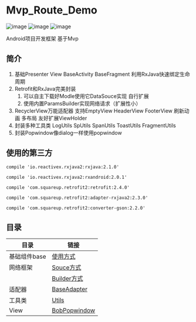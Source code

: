 # Mvp_Route_Demo

![image](https://travis-ci.org/Alamofire/Alamofire.svg?branch=master)
![image](https://img.shields.io/badge/API-14+-brightgreen.svg)
![image](https://img.shields.io/badge/Mvp_Route-v1.0.0-brightgreen.svg)

Android项目开发框架 基于Mvp

## 简介
  1. 基础Presenter View BaseActivity BaseFragment 利用RxJava快速绑定生命周期
  2. Retrofit和RxJava完美封装 
     1. 可以自主下载好Modle使用它DataSouce实现 自行扩展
     2.  使用内置ParamsBuilder实现网络请求（扩展性小）
  3. RecyclerView万能适配器  支持EmptyView HeaderView FooterView 刷新动画
     多布局  友好扩展ViewHolder
  4. 封装多种工具类 LogUtils SpUtils SpanUtils ToastUtils FragmentUtils
  5. 封装Popwindow像dialog一样使用popwindow

## 使用的第三方




```
compile 'io.reactivex.rxjava2:rxjava:2.1.0'

compile 'io.reactivex.rxjava2:rxandroid:2.0.1'

compile 'com.squareup.retrofit2:retrofit:2.4.0'

compile 'com.squareup.retrofit2:adapter-rxjava2:2.3.0'

compile 'com.squareup.retrofit2:converter-gson:2.2.0'
```

## 目录
 目录| 链接
---|---
基础组件base|[使用方式](https://github.com/TLocation/Mvp_Route_Demo/blob/master/README/README.md)
网络框架  |[Souce方式](https://github.com/TLocation/Mvp_Route_Demo/blob/master/README/net.md)
   ||[Builder方式](https://github.com/TLocation/Mvp_Route_Demo/blob/master/README/paramBuilder.md)
适配器|[BaseAdapter](https://github.com/TLocation/Mvp_Route_Demo/blob/master/README/baseAdapter.md)
工具类|[Utils](https://github.com/TLocation/Mvp_Route_Demo/blob/master/README/utils.md)
View |[BobPopwindow](https://github.com/TLocation/Mvp_Route_Demo/blob/master/README/BopPopwindow.md)



  
